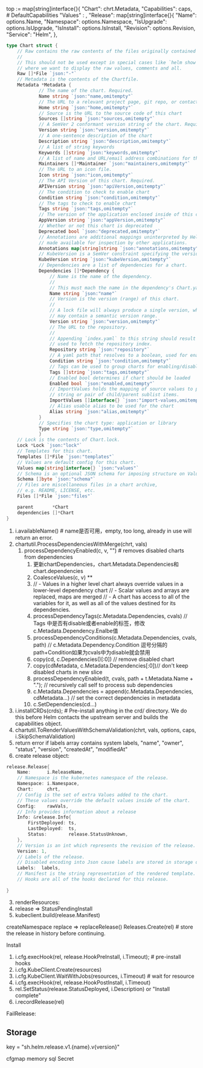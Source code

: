 top := map[string]interface{}{
"Chart":        chrt.Metadata,
"Capabilities": caps, # DefaultCapabilities
"Values" : ,
"Release": map[string]interface{}{
	"Name":      options.Name,
	"Namespace": options.Namespace,
	"IsUpgrade": options.IsUpgrade,
	"IsInstall": options.IsInstall,
	"Revision":  options.Revision,
	"Service":   "Helm",
}, 

```go
type Chart struct {
	// Raw contains the raw contents of the files originally contained in the chart archive.
	//
	// This should not be used except in special cases like `helm show values`,
	// where we want to display the raw values, comments and all.
	Raw []*File `json:"-"`
	// Metadata is the contents of the Chartfile.
	Metadata *Metadata {
			// The name of the chart. Required.
			Name string `json:"name,omitempty"`
			// The URL to a relevant project page, git repo, or contact person
			Home string `json:"home,omitempty"`
			// Source is the URL to the source code of this chart
			Sources []string `json:"sources,omitempty"`
			// A SemVer 2 conformant version string of the chart. Required.
			Version string `json:"version,omitempty"`
			// A one-sentence description of the chart
			Description string `json:"description,omitempty"`
			// A list of string keywords
			Keywords []string `json:"keywords,omitempty"`
			// A list of name and URL/email address combinations for the maintainer(s)
			Maintainers []*Maintainer `json:"maintainers,omitempty"`
			// The URL to an icon file.
			Icon string `json:"icon,omitempty"`
			// The API Version of this chart. Required.
			APIVersion string `json:"apiVersion,omitempty"`
			// The condition to check to enable chart
			Condition string `json:"condition,omitempty"`
			// The tags to check to enable chart
			Tags string `json:"tags,omitempty"`
			// The version of the application enclosed inside of this chart.
			AppVersion string `json:"appVersion,omitempty"`
			// Whether or not this chart is deprecated
			Deprecated bool `json:"deprecated,omitempty"`
			// Annotations are additional mappings uninterpreted by Helm,
			// made available for inspection by other applications.
			Annotations map[string]string `json:"annotations,omitempty"`
			// KubeVersion is a SemVer constraint specifying the version of Kubernetes required.
			KubeVersion string `json:"kubeVersion,omitempty"`
			// Dependencies are a list of dependencies for a chart.
			Dependencies []*Dependency {
				// Name is the name of the dependency.
				//
				// This must mach the name in the dependency's Chart.yaml.
				Name string `json:"name"`
				// Version is the version (range) of this chart.
				//
				// A lock file will always produce a single version, while a dependency
				// may contain a semantic version range.
				Version string `json:"version,omitempty"`
				// The URL to the repository.
				//
				// Appending `index.yaml` to this string should result in a URL that can be
				// used to fetch the repository index.
				Repository string `json:"repository"`
				// A yaml path that resolves to a boolean, used for enabling/disabling charts (e.g. subchart1.enabled )
				Condition string `json:"condition,omitempty"`
				// Tags can be used to group charts for enabling/disabling together
				Tags []string `json:"tags,omitempty"`
				// Enabled bool determines if chart should be loaded
				Enabled bool `json:"enabled,omitempty"`
				// ImportValues holds the mapping of source values to parent key to be imported. Each item can be a
				// string or pair of child/parent sublist items.
				ImportValues []interface{} `json:"import-values,omitempty"`
				// Alias usable alias to be used for the chart
				Alias string `json:"alias,omitempty"`
			}
			// Specifies the chart type: application or library
			Type string `json:"type,omitempty"`
			}
	// Lock is the contents of Chart.lock.
	Lock *Lock `json:"lock"`
	// Templates for this chart.
	Templates []*File `json:"templates"`
	// Values are default config for this chart.
	Values map[string]interface{} `json:"values"`
	// Schema is an optional JSON schema for imposing structure on Values
	Schema []byte `json:"schema"`
	// Files are miscellaneous files in a chart archive,
	// e.g. README, LICENSE, etc.
	Files []*File `json:"files"`

	parent       *Chart
	dependencies []*Chart
}
```
1. i.availableName() # name是否可用，empty, too long, already in use will return an error.
2. chartutil.ProcessDependenciesWithMerge(chrt, vals)
   1. processDependencyEnabled(c, v, "")	# removes disabled charts from dependencies
      1. 更新chartDependencies，chart.Metadata.Dependencies和chart.dependencies
      2. CoalesceValues(c, v) **
      3. //   - Values in a higher level chart always override values in a lower-level dependency chart
				 //   - Scalar values and arrays are replaced, maps are merged
				 //   - A chart has access to all of the variables for it, as well as all of the values destined for its dependencies.
      4. processDependencyTags(c.Metadata.Dependencies, cvals) // Tags 中是否有disable或者enable的标签，修改c.Metadata.Dependency.Enalbe值
      5. processDependencyConditions(c.Metadata.Dependencies, cvals, path) // c.Metadata.Dependency.Condition 逗号分隔的path+Condition如果为cvals中为disable就会禁用
      6. copy(cd, c.Dependencies()[:0]) // remove disabled chart
      7. copy(cdMetadata, c.Metadata.Dependencies[:0])// don't keep disabled charts in new slice
      8. processDependencyEnabled(t, cvals, path + t.Metadata.Name + "."); // recursively call self to process sub dependencies
      9. c.Metadata.Dependencies = append(c.Metadata.Dependencies, cdMetadata...) // set the correct dependencies in metadata
      10. c.SetDependencies(cd...)
3. i.installCRDs(crds); # Pre-install anything in the crd/ directory. We do this before Helm contacts the upstream server and builds the capabilities object.
4. chartutil.ToRenderValuesWithSchemaValidation(chrt, vals, options, caps, i.SkipSchemaValidation)
5. return error if labels array contains system labels, "name", "owner", "status", "version", "createdAt", "modifiedAt"
6. create release object: 
```go
release.Release{
	Name:      i.ReleaseName,
	// Namespace is the kubernetes namespace of the release.
	Namespace: i.Namespace,
	Chart:     chrt,
	// Config is the set of extra Values added to the chart.
	// These values override the default values inside of the chart.
	Config:    rawVals,
	// Info provides information about a release
	Info: &release.Info{
		FirstDeployed: ts,
		LastDeployed:  ts,
		Status:        release.StatusUnknown,
	},
	// Version is an int which represents the revision of the release.
	Version: 1,
	// Labels of the release.
	// Disabled encoding into Json cause labels are stored in storage driver metadata field.
	Labels:  labels,
	// Manifest is the string representation of the rendered template.
	// Hooks are all of the hooks declared for this release.
	
}
```
3. renderResources: 
4. release => StatusPendingInstall
5. kubeclient.build(release.Manifest)

createNamespace
replace => replaceRelease()
Releases.Create(rel) # store the release in history before continuing.


Install
1. i.cfg.execHook(rel, release.HookPreInstall, i.Timeout); # pre-install hooks
2. i.cfg.KubeClient.Create(resources)
3. i.cfg.KubeClient.WaitWithJobs(resources, i.Timeout) # wait for resource
4. i.cfg.execHook(rel, release.HookPostInstall, i.Timeout)
5. rel.SetStatus(release.StatusDeployed, i.Description) or  "Install complete"
6. i.recordRelease(rel)

FailRelease:


## Storage

key = "sh.helm.release.v1.{name}.v{version}"

cfgmap
memory
sql
Secret